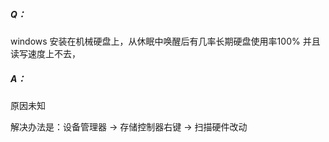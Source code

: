 ##### Q：

windows 安装在机械硬盘上，从休眠中唤醒后有几率长期硬盘使用率100%
并且读写速度上不去，

##### A：

原因未知

解决办法是：设备管理器 -> 存储控制器右键 -> 扫描硬件改动
